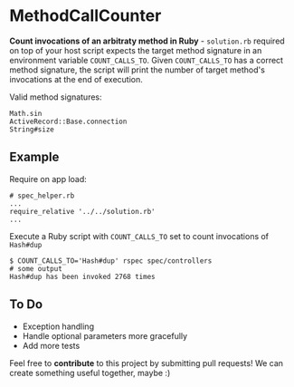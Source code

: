 MethodCallCounter
===

**Count invocations of an arbitraty method in Ruby** - `solution.rb` required on top of your host script expects the target method signature in an environment variable `COUNT_CALLS_TO`. Given `COUNT_CALLS_TO` has a correct method signature, the script will print the number of target method's invocations at the end of execution. 

Valid method signatures:
```
Math.sin
ActiveRecord::Base.connection
String#size
```

Example
---
Require on app load:
```
# spec_helper.rb
...
require_relative '../../solution.rb'
...
```

Execute a Ruby script with `COUNT_CALLS_TO` set to count invocations of `Hash#dup`
```
$ COUNT_CALLS_TO='Hash#dup' rspec spec/controllers
# some output
Hash#dup has been invoked 2768 times
```

To Do
---
* Exception handling
* Handle optional parameters more gracefully
* Add more tests

Feel free to **contribute** to this project by submitting pull requests! We can create something useful together, maybe :) 

